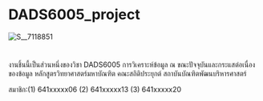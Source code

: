 # DADS6005_project


![S__7118851](https://user-images.githubusercontent.com/113499057/212286982-e6b76562-b2ac-474c-9a2c-2113340e2d8a.jpg)











#
งานชิ้นนี้เป็นส่วนหนึ่งของวิชา DADS6005 การวิเคราะห์ข้อมูล ณ ขณะปัจจุบันและกระแสต่อเนื่องของข้อมูล หลักสูตรวิทยาศาสตร์มหาบัณฑิต คณะสถิติประยุกต์ สถาบันบัณฑิตพัฒนบริหารศาสตร์

สมาชิก:(1) 641xxxxx06 (2) 641xxxxx13 (3) 641xxxxx20

